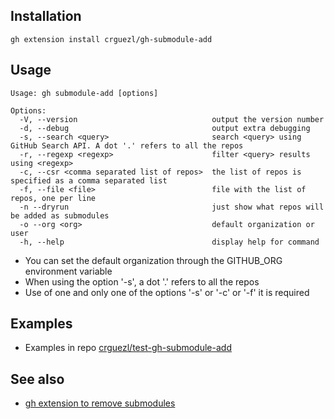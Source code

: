 ## Installation

```
gh extension install crguezl/gh-submodule-add
```

## Usage

```
Usage: gh submodule-add [options]

Options:
  -V, --version                              output the version number
  -d, --debug                                output extra debugging
  -s, --search <query>                       search <query> using GitHub Search API. A dot '.' refers to all the repos
  -r, --regexp <regexp>                      filter <query> results using <regexp>
  -c, --csr <comma separated list of repos>  the list of repos is specified as a comma separated list
  -f, --file <file>                          file with the list of repos, one per line
  -n --dryrun                                just show what repos will be added as submodules
  -o --org <org>                             default organization or user
  -h, --help                                 display help for command
```

- You can set the default organization through the GITHUB_ORG environment variable
- When using the option '-s', a dot '.' refers to all the repos
- Use of one and only one of the options '-s' or '-c'  or '-f' it is required


## Examples

* Examples in repo [crguezl/test-gh-submodule-add](https://github.com/crguezl/test-gh-submodule-add)

## See also

* [gh extension to remove submodules](https://github.com/crguezl/gh-submodule-rm/blob/main/gh-submodule-rm)
